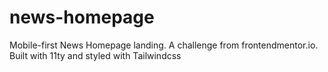 # news-homepage

Mobile-first News Homepage landing. A challenge from frontendmentor.io. Built with 11ty and styled with Tailwindcss

